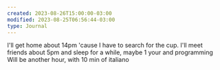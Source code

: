 ```yaml
---
created: 2023-08-26T15:00:00-03:00
modified: 2023-08-25T06:56:44-03:00
type: Journal
---
```


I'll get home about 14pm 'cause I have to search for the cup. I'll meet friends about 5pm and sleep for a while, maybe 1 your and programming Will be another hour, with 10 min of italiano
